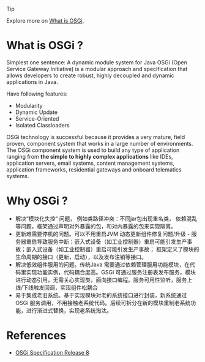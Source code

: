 > [!TIP]
> Explore more on [What is OSGi](https://www.osgi.org/resources/what-is-osgi/).

# What is OSGi ?
Simplest one sentence: A dynamic module system for Java
OSGi (Open Service Gateway Initiative) is a modular approach and specification that allows developers to create robust, highly decoupled and dynamic applications in Java.

Have following features:
- Modularity
- Dynamic Update
- Service-Oriented
- Isolated Classloaders

OSGi technology is successful because it provides a very mature, field proven, component system that works in a large number of environments. The OSGi component system is used to build any type of application ranging from **the simple to highly complex applications** like IDEs, application servers, email systems, content management systems, application frameworks, residential gateways and onboard telematics systems. 

# Why OSGi ?
- 解决“模块化失控“ 问题， 例如类路径冲突：不同jar包出现重名类， 依赖混乱等问题，框架通过声明对外暴露的包，和对内暴露的包来实现隔离。
- 更新难需要停机的问题。可以不用重启JVM 动态更新组件修复问题/升级 - 服务器重启导致服务中断；嵌入式设备（如工业控制器）重启可能引发生产事故；嵌入式设备（如工业控制器）重启可能引发生产事故； 框架定义了模块的生命周期的接口（更新，启动），以及发布注销等接口。
- 解决低效组件服用的问题。传统Java 需要通过依赖管理服用功能模块，在代码里实现功能实例，代码耦合度高。GSGi 可通过服务注册表发布服务，模块进行动态引用，无需关心实现类，面向接口编程。服务可用性监听，服务上线/下线触发回调，实现组件松耦合
- 易于集成老旧系统。基于实现模块对老的系统接口进行封装，新系统通过OSGi 服务调用，不用接触老系统代码。后续可拆分在新的模块重制老系统功能，进行渐进式替换，实现老系统淘汰。

# References
- [OSGi Specification Release 8](https://docs.osgi.org/specification/osgi.core/8.0.0/framework.introduction.html)



